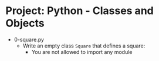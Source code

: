 # Project: Python - Classes and Objects

*   0-square.py
    - Write an empty class `Square` that defines a square:
      - You are not allowed to import any module
